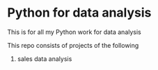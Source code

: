 # Python for data analysis
This is for all my Python work for data analysis

This repo consists of projects of the following
1. sales data analysis
